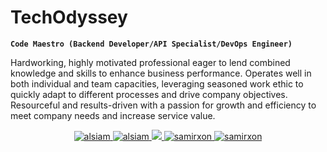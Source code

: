 # TechOdyssey

**`Code Maestro (Backend Developer/API Specialist/DevOps Engineer)`**

Hardworking, highly motivated professional eager to lend combined knowledge and skills to enhance
business performance. Operates well in both individual and team capacities, leveraging seasoned work
ethic to quickly adapt to different processes and drive company objectives. Resourceful and results-driven
with a passion for growth and efficiency to meet company needs and increase service value.

<p align="center">
 <a href="https://alsiam.com" target="blank">
  <img src="https://img.shields.io/badge/Website-DC143C?style=for-the-badge&logo=medium&logoColor=white" alt="alsiam" />
 </a>
 <a href="https://linkedin.com/in/al-siam" target="_blank">
  <img src="https://img.shields.io/badge/LinkedIn-0077B5?style=for-the-badge&logo=linkedin&logoColor=white" alt="alsiam"/>
 </a>
 <a href="https://twitter.com/_alsiam" target="_blank">
  <img src="https://img.shields.io/badge/Twitter-1DA1F2?style=for-the-badge&logo=twitter&logoColor=white" />
 </a>
 <a href="https://instagram.com/samirxonmirzayev" target="_blank">
  <img src="https://img.shields.io/badge/Instagram-fe4164?style=for-the-badge&logo=instagram&logoColor=white" alt="samirxon" />
 </a> 
 <a href="https://facebook.com/alsiam.dev" target="_blank">
  <img src="https://img.shields.io/badge/Facebook-20BEFF?&style=for-the-badge&logo=facebook&logoColor=white" alt="samirxon"  />
  </a> 
</p>


<!--
**mir7ayev/mir7ayev** is a ✨ _special_ ✨ repository because its `README.md` (this file) appears on your GitHub profile.

Here are some ideas to get you started:

- 🔭 I’m currently working on ...
- 🌱 I’m currently learning ...
- 👯 I’m looking to collaborate on ...
- 🤔 I’m looking for help with ...
- 💬 Ask me about ...
- 📫 How to reach me: ...
- 😄 Pronouns: ...
- ⚡ Fun fact: ...
-->
